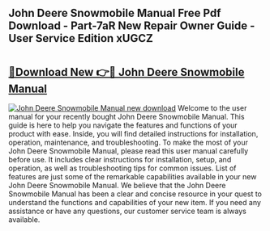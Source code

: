 ## John Deere Snowmobile Manual Free Pdf Download - Part-7aR New Repair Owner Guide - User Service Edition xUGCZ

# <h2><a href="http://bc93814.oget.top/?id=John+Deere+Snowmobile+Manual">🔗Download New 👉🔴 John Deere Snowmobile Manual</a></h2>

[![John Deere Snowmobile Manual new download](https://i.imgur.com/5g1atiW.png)](http://bc93814.oget.top/?id=John+Deere+Snowmobile+Manual)
Welcome to the user manual for your recently bought John Deere Snowmobile Manual. This guide is here to help you navigate the features and functions of your product with ease. Inside, you will find detailed instructions for installation, operation, maintenance, and troubleshooting. To make the most of your John Deere Snowmobile Manual, please read this user manual carefully before use. It includes clear instructions for installation, setup, and operation, as well as troubleshooting tips for common issues. List of features are just some of the remarkable capabilities available in your new John Deere Snowmobile Manual. We believe that the John Deere Snowmobile Manual has been a clear and concise resource in your quest to understand the functions and capabilities of your new item. If you need any assistance or have any questions, our customer service team is always available.
